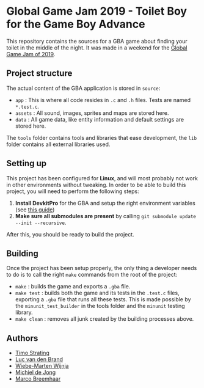 # Global Game Jam 2019 - Toilet Boy for the Game Boy Advance
This repository contains the sources for a GBA game about finding your toilet in the middle of the night. It was made in a weekend for the [Global Game Jam of 2019](https://globalgamejam.org/).

## Project structure
The actual content of the GBA application is stored in `source`:

- `app` : This is where all code resides in `.c` and `.h` files. Tests are named `*.test.c`.
- `assets` : All sound, images, sprites and maps are stored here.
- `data` : All game data, like entity information and default settings are stored here.

The `tools` folder contains tools and libraries that ease development, the `lib` folder contains all external libraries used.

## Setting up
This project has been configured for **Linux**, and will most probably not work in other environments without tweaking.
In order to be able to build this project, you will need to perform the following steps:

1. **Install DevkitPro** for the GBA and setup the right environment variables (see [this guide](https://devkitpro.org/wiki/devkitPro_pacman))
2. **Make sure all submodules are present** by calling `git submodule update --init --recursive`.

After this, you should be ready to build the project.

## Building
Once the project has been setup properly, the only thing a developer needs to do is to call the right `make` commands from the root of the project:

- `make` : builds the game and exports a `.gba` file.
- `make test` : builds both the game and its tests in the `.test.c` files, exporting a `.gba` file that runs all these tests. This is made possible by the `minunit_test_builder` in the tools folder and the `minunit` testing library.
- `make clean` : removes all junk created by the building processes above.

## Authors
- [Timo Strating](https://github.com/timostrating)
- [Luc van den Brand](ttps://LucvandenBrand.com)
- [Wiebe-Marten Wijnja](https://wmcode.nl/)
- [Michiel de Jong](https://troido.nl)
- [Marco Breemhaar](https://github.com/mbreemhaar)
